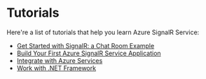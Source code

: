# Tutorials

Here're a list of tutorials that help you learn Azure SignalR Service:

* [Get Started with SignalR: a Chat Room Example](chat-room.md)
* [Build Your First Azure SignalR Service Application](chat-room-service.md)
* [Integrate with Azure Services](azure-integration.md)
* [Work with .NET Framework](dotnet-framework.md)
